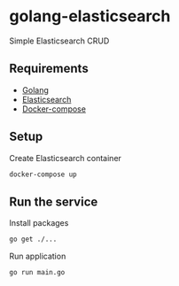# golang-elasticsearch
Simple Elasticsearch CRUD

## Requirements

- [Golang](https://golang.org/)
- [Elasticsearch](https://www.elastic.co/)
- [Docker-compose](https://docs.docker.com/compose/)

## Setup

Create Elasticsearch container

```bash
docker-compose up
```

## Run the service

Install packages

```bash
go get ./...
```

Run application

```bash
go run main.go
`````
